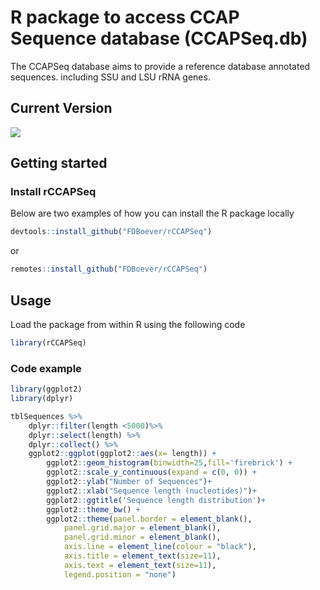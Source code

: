 # R package to access CCAP Sequence database (CCAPSeq.db)

The CCAPSeq database aims to provide a reference database annotated sequences. including SSU and LSU rRNA genes.

## Current Version

![](https://img.shields.io/badge/CCAPSeq.db-v.1.3.1-brightgreen)

## Getting started

### Install rCCAPSeq

Below are two examples of how you can install the R package locally


```r
devtools::install_github("FDBoever/rCCAPSeq")
```

or

```r
remotes::install_github("FDBoever/rCCAPSeq")
```


## Usage

Load the package from within R using the following code

```r
library(rCCAPSeq)
```

### Code example

```r
library(ggplot2)
library(dplyr)

tblSequences %>% 
	dplyr::filter(length <5000)%>% 
	dplyr::select(length) %>% 
	dplyr::collect() %>% 
	ggplot2::ggplot(ggplot2::aes(x= length)) +
		ggplot2::geom_histogram(binwidth=25,fill='firebrick') +
		ggplot2::scale_y_continuous(expand = c(0, 0)) +
		ggplot2::ylab("Number of Sequences")+
		ggplot2::xlab("Sequence length (nucleotides)")+
		ggplot2::ggtitle('Sequence length distribution')+
		ggplot2::theme_bw() +
		ggplot2::theme(panel.border = element_blank(),
			panel.grid.major = element_blank(), 
   	     	panel.grid.minor = element_blank(),
       		axis.line = element_line(colour = "black"),
       		axis.title = element_text(size=11),
       		axis.text = element_text(size=11),
       		legend.position = "none")

```



